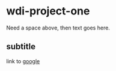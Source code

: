 # wdi-project-one

Need a space above, then text goes here.

## subtitle

link to [google](www.google.com)
